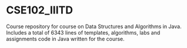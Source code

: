 # CSE102_IIITD

Course repository for course on Data Structures and Algorithms in Java. Includes a total of 6343 lines of templates, algorithms, labs and assignments code in Java written for the course.
